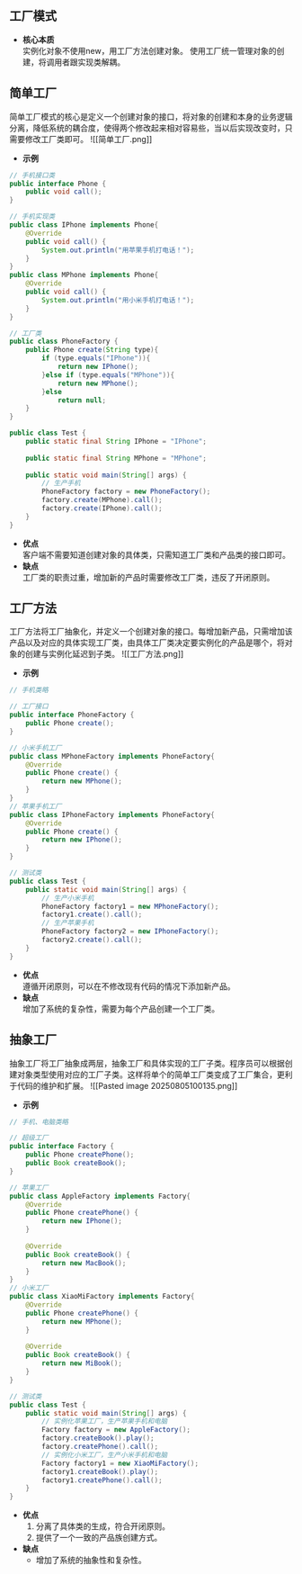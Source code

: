 ## 工厂模式
- **核心本质**  
	实例化对象不使用new，用工厂方法创建对象。
	使用工厂统一管理对象的创建，将调用者跟实现类解耦。

## 简单工厂
简单工厂模式的核心是定义一个创建对象的接口，将对象的创建和本身的业务逻辑分离，降低系统的耦合度，使得两个修改起来相对容易些，当以后实现改变时，只需要修改工厂类即可。
![[简单工厂.png]]
- **示例**
```java
// 手机接口类
public interface Phone {
    public void call();
}

// 手机实现类
public class IPhone implements Phone{
    @Override
    public void call() {
        System.out.println("用苹果手机打电话！");
    }
}
public class MPhone implements Phone{
    @Override
    public void call() {
        System.out.println("用小米手机打电话！");
    }
}

// 工厂类
public class PhoneFactory {
    public Phone create(String type){
        if (type.equals("IPhone")){
            return new IPhone();
        }else if (type.equals("MPhone")){
            return new MPhone();
        }else
            return null;
    }
}

public class Test {
    public static final String IPhone = "IPhone";
    
    public static final String MPhone = "MPhone";
    
    public static void main(String[] args) {
		// 生产手机  
		PhoneFactory factory = new PhoneFactory();  
		factory.create(MPhone).call();  
		factory.create(IPhone).call();
    }
}
```
- **优点**  
	客户端不需要知道创建对象的具体类，只需知道工厂类和产品类的接口即可。
- **缺点**  
	工厂类的职责过重，增加新的产品时需要修改工厂类，违反了开闭原则。

## 工厂方法
工厂方法将工厂抽象化，并定义一个创建对象的接口。每增加新产品，只需增加该产品以及对应的具体实现工厂类，由具体工厂类决定要实例化的产品是哪个，将对象的创建与实例化延迟到子类。
![[工厂方法.png]]
- **示例**
```java
// 手机类略

// 工厂接口
public interface PhoneFactory {
    public Phone create();
}

// 小米手机工厂
public class MPhoneFactory implements PhoneFactory{
    @Override
    public Phone create() {
        return new MPhone();
    }
}
// 苹果手机工厂
public class IPhoneFactory implements PhoneFactory{
    @Override
    public Phone create() {
        return new IPhone();
    }
}

// 测试类
public class Test {
    public static void main(String[] args) {
        // 生产小米手机
        PhoneFactory factory1 = new MPhoneFactory();
        factory1.create().call();
        // 生产苹果手机
        PhoneFactory factory2 = new IPhoneFactory();
        factory2.create().call();
    }
}
```
- **优点**  
	遵循开闭原则，可以在不修改现有代码的情况下添加新产品。
- **缺点**  
	增加了系统的复杂性，需要为每个产品创建一个工厂类。

## 抽象工厂
抽象工厂将工厂抽象成两层，抽象工厂和具体实现的工厂子类。程序员可以根据创建对象类型使用对应的工厂子类。这样将单个的简单工厂类变成了工厂集合，更利于代码的维护和扩展。
![[Pasted image 20250805100135.png]]
- **示例**
```java
// 手机、电脑类略

// 超级工厂
public interface Factory {
    public Phone createPhone();
    public Book createBook();
}

// 苹果工厂
public class AppleFactory implements Factory{
    @Override
    public Phone createPhone() {
        return new IPhone();
    }
    
    @Override
    public Book createBook() {
        return new MacBook();
    }
}
// 小米工厂
public class XiaoMiFactory implements Factory{
    @Override
    public Phone createPhone() {
        return new MPhone();
    }
    
    @Override
    public Book createBook() {
        return new MiBook();
    }
}

// 测试类
public class Test {
    public static void main(String[] args) {
        // 实例化苹果工厂，生产苹果手机和电脑
        Factory factory = new AppleFactory();
        factory.createBook().play();
        factory.createPhone().call();
        // 实例化小米工厂，生产小米手机和电脑
        Factory factory1 = new XiaoMiFactory();
        factory1.createBook().play();
        factory1.createPhone().call();
    }
}
```
- **优点**  
	1. 分离了具体类的生成，符合开闭原则。
	2. 提供了一个一致的产品族创建方式。
- **缺点**  
	- 增加了系统的抽象性和复杂性。